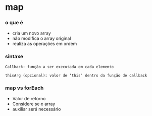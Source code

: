# map

### o que é 

- cria um novo array
- não modifica o array original
- realiza as operações em ordem

### sintaxe
	Callback: função a ser executada em cada elemento
	
	thisArg (opcional): valor de ‘this’ dentro da função de callback


### map vs forEach

- Valor de retorno
- Considere se o array
- auxiliar será necessário
